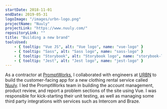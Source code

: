 ```yaml
---
startDate: 2018-11-01
endDate: 2019-05-31
logoImage: "/images/urbn-logo.png"
projectName: "Nuuly"
projectLink: "https://www.nuuly.com/"
repositoryLink: ""
title: "Building a new brand"
toolsUsed: 
    - { tooltip: "Vue JS", alt: "Vue logo", name: "vue-logo" }
    - { tooltip: "Sass", alt: "Sass logo", name: "sass-logo" }
    - { tooltip: "Storybook", alt: "Storybook logo", name: "storybook-logo" } 
    - { tooltip: "Jest", alt: "Jest logo", name: "jest-logo" } 
---
```


As a contractor at [PromptWorks](https://www.promptworks.com/), I collaborated with engineers at [URBN](https://www.urbn.com/) to build the customer-facing app for a new clothing rental service called [Nuuly](https://www.nuuly.com/). I led the PromptWorks team in building the account management, product review, and report a problem sections of the site using Vue. I was responsible for kick-starting their unit testing, as well as managing some third party integrations with services such as Intercom and Braze.
